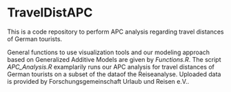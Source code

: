 # TravelDistAPC

This is a code repository to perform APC analysis regarding travel distances of
German tourists.

General functions to use visualization tools and our modeling approach based on
Generalized Additive Models are given by *Functions.R*. The script
*APC_Analysis.R* examplarily runs our APC analysis for travel distances
of German tourists on a subset of the dataof the Reiseanalyse. Uploaded data
is provided by Forschungsgemeinschaft Urlaub und Reisen e.V..



